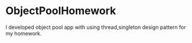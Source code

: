 # ObjectPoolHomework
 I developed object pool app with using thread,singleton design pattern for my homework.
